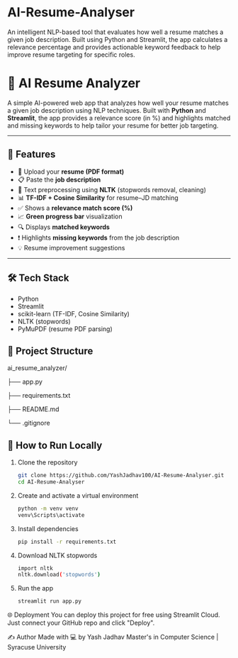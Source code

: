 # AI-Resume-Analyser
An intelligent NLP-based tool that evaluates how well a resume matches a given job description. Built using Python and Streamlit, the app calculates a relevance percentage and provides actionable keyword feedback to help improve resume targeting for specific roles.

# 🧠 AI Resume Analyzer

A simple AI-powered web app that analyzes how well your resume matches a given job description using NLP techniques. Built with **Python** and **Streamlit**, the app provides a relevance score (in %) and highlights matched and missing keywords to help tailor your resume for better job targeting.

---

## 🚀 Features

- 📄 Upload your **resume (PDF format)**
- 📋 Paste the **job description**
- 🧠 Text preprocessing using **NLTK** (stopwords removal, cleaning)
- 📊 **TF-IDF + Cosine Similarity** for resume–JD matching
- ✅ Shows a **relevance match score (%)**
- 📈 **Green progress bar** visualization
- 🔍 Displays **matched keywords**
- ❗ Highlights **missing keywords** from the job description
- 💡 Resume improvement suggestions

---

## 🛠️ Tech Stack

- Python
- Streamlit
- scikit-learn (TF-IDF, Cosine Similarity)
- NLTK (stopwords)
- PyMuPDF (resume PDF parsing)

## 📂 Project Structure

ai_resume_analyzer/

├── app.py

├── requirements.txt

├── README.md

└── .gitignore

## 🧪 How to Run Locally

1. Clone the repository  
   ```bash
   git clone https://github.com/YashJadhav100/AI-Resume-Analyser.git
   cd AI-Resume-Analyser
   
2. Create and activate a virtual environment 
   ```bash
   python -m venv venv
   venv\Scripts\activate

4. Install dependencies
   ```bash
   pip install -r requirements.txt

6. Download NLTK stopwords
   ```bash
   import nltk
   nltk.download('stopwords')

8. Run the app
   ```bash
   streamlit run app.py

🌐 Deployment
You can deploy this project for free using Streamlit Cloud. Just connect your GitHub repo and click "Deploy".

✍️ Author
Made with 💻 by Yash Jadhav
Master's in Computer Science | Syracuse University
